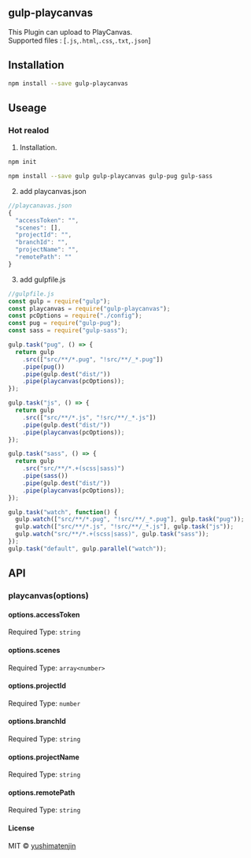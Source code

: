## gulp-playcanvas
This Plugin can upload to PlayCanvas.   
Supported files : [`.js`,`.html`,`.css`,`.txt`,`.json`]

## Installation

```bash
npm install --save gulp-playcanvas
```

## Useage

### Hot realod 

1. Installation.

```bash
npm init
```

```bash
npm install --save gulp gulp-playcanvas gulp-pug gulp-sass
```

2. add playcanvas.json
```javascript
//playcanavas.json
{
  "accessToken": "",
  "scenes": [],
  "projectId": "",
  "branchId": "",
  "projectName": "",
  "remotePath": ""
}


```

3. add gulpfile.js
```javascript
//gulpfile.js
const gulp = require("gulp");
const playcanvas = require("gulp-playcanvas");
const pcOptions = require("./config");
const pug = require("gulp-pug");
const sass = require("gulp-sass");

gulp.task("pug", () => {
  return gulp
    .src(["src/**/*.pug", "!src/**/_*.pug"])
    .pipe(pug())
    .pipe(gulp.dest("dist/"))
    .pipe(playcanvas(pcOptions));
});

gulp.task("js", () => {
  return gulp
    .src(["src/**/*.js", "!src/**/_*.js"])
    .pipe(gulp.dest("dist/"))
    .pipe(playcanvas(pcOptions));
});

gulp.task("sass", () => {
  return gulp
    .src("src/**/*.+(scss|sass)")
    .pipe(sass())
    .pipe(gulp.dest("dist/"))
    .pipe(playcanvas(pcOptions));
});

gulp.task("watch", function() {
  gulp.watch(["src/**/*.pug", "!src/**/_*.pug"], gulp.task("pug"));
  gulp.watch(["src/**/*.js", "!src/**/_*.js"], gulp.task("js"));
  gulp.watch("src/**/*.+(scss|sass)", gulp.task("sass"));
});
gulp.task("default", gulp.parallel("watch"));
```



## API
### playcanvas(options)

#### options.accessToken
Required
Type: `string`

#### options.scenes
Required
Type: `array<number>`

#### options.projectId
Required
Type: `number`

#### options.branchId
Required
Type: `string`

#### options.projectName
Required
Type: `string`

#### options.remotePath
Required
Type: `string`


#### License
MIT © [yushimatenjin](https://github.com/yushimatenjin)
